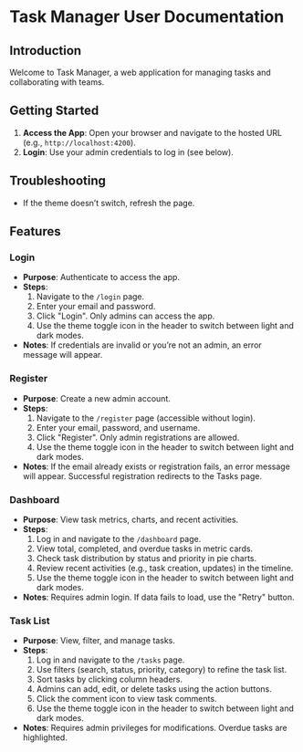 # Task Manager User Documentation

## Introduction

Welcome to Task Manager, a web application for managing tasks and collaborating with teams.

## Getting Started

1. **Access the App**: Open your browser and navigate to the hosted URL (e.g., `http://localhost:4200`).
2. **Login**: Use your admin credentials to log in (see below).

## Troubleshooting

- If the theme doesn’t switch, refresh the page.

## Features

### Login

- **Purpose**: Authenticate to access the app.
- **Steps**:
  1. Navigate to the `/login` page.
  2. Enter your email and password.
  3. Click "Login". Only admins can access the app.
  4. Use the theme toggle icon in the header to switch between light and dark modes.
- **Notes**: If credentials are invalid or you’re not an admin, an error message will appear.

### Register

- **Purpose**: Create a new admin account.
- **Steps**:
  1. Navigate to the `/register` page (accessible without login).
  2. Enter your email, password, and username.
  3. Click "Register". Only admin registrations are allowed.
  4. Use the theme toggle icon in the header to switch between light and dark modes.
- **Notes**: If the email already exists or registration fails, an error message will appear. Successful registration redirects to the Tasks page.

### Dashboard

- **Purpose**: View task metrics, charts, and recent activities.
- **Steps**:
  1. Log in and navigate to the `/dashboard` page.
  2. View total, completed, and overdue tasks in metric cards.
  3. Check task distribution by status and priority in pie charts.
  4. Review recent activities (e.g., task creation, updates) in the timeline.
  5. Use the theme toggle icon in the header to switch between light and dark modes.
- **Notes**: Requires admin login. If data fails to load, use the "Retry" button.

### Task List

- **Purpose**: View, filter, and manage tasks.
- **Steps**:
  1. Log in and navigate to the `/tasks` page.
  2. Use filters (search, status, priority, category) to refine the task list.
  3. Sort tasks by clicking column headers.
  4. Admins can add, edit, or delete tasks using the action buttons.
  5. Click the comment icon to view task comments.
  6. Use the theme toggle icon in the header to switch between light and dark modes.
- **Notes**: Requires admin privileges for modifications. Overdue tasks are highlighted.
